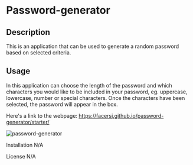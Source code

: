 # Password-generator

## Description
This is an application that can be used to generate a random password based on selected criteria.

## Usage
In this application can choose the length of the password and which characters you would like to be included in your password, eg. uppercase, lowercase, number or special characters. Once the characters have been selected, the password will appear in the box.

Here's a link to the webpage: https://facersj.github.io/password-generator/starter/

![password-generator](https://user-images.githubusercontent.com/119257454/220938250-22a37bb1-4f01-4fc6-aaef-1c8cae684f52.PNG)


Installation
N/A

License
N/A
